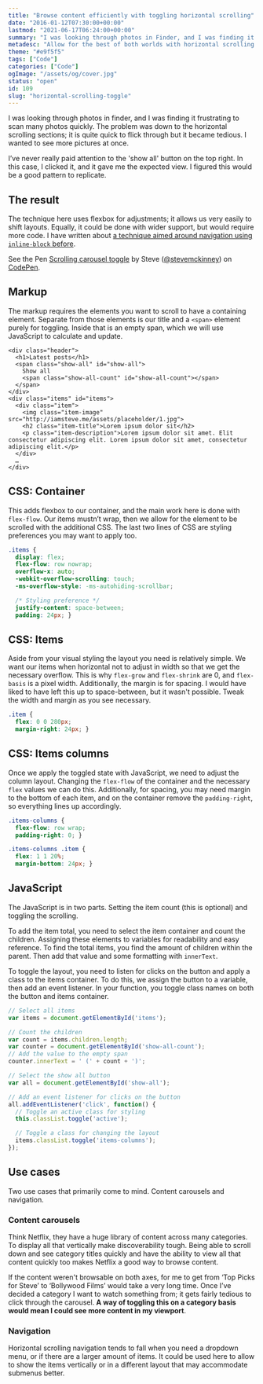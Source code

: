 ```yaml
---
title: "Browse content efficiently with toggling horizontal scrolling"
date: "2016-01-12T07:30:00+00:00"
lastmod: "2021-06-17T06:24:00+00:00"
summary: "I was looking through photos in Finder, and I was finding it frustrating to scan many photos quickly. The problem was down to the horizontal scrolling sections; it is quite quick to flick through but it became tedious. I wanted to see more pictures at once, here’s a solution inspired by Finder."
metadesc: "Allow for the best of both worlds with horizontal scrolling and toggle to vertical layout. Using flexbox this makes layouts easy to adjust."
theme: "#e9f5f5"
tags: ["Code"]
categories: ["Code"]
ogImage: "/assets/og/cover.jpg"
status: "open"
id: 109
slug: "horizontal-scrolling-toggle"
---
```


I was looking through photos in finder, and I was finding it frustrating to scan many photos quickly. The problem was down to the horizontal scrolling sections; it is quite quick to flick through but it became tedious. I wanted to see more pictures at once. 

I’ve never really paid attention to the 'show all' button on the top right. In this case, I clicked it, and it gave me the expected view. I figured this would be a good pattern to replicate.

## The result
The technique here uses flexbox for adjustments; it allows us very easily to shift layouts. Equally, it could be done with wider support, but would require more code. I have written about [a technique aimed around navigation using `inline-block` before](/blog/horizontal-scrolling-responsive-menu).

<p data-height="458" data-theme-id="13022" data-slug-hash="qbOaxp" data-default-tab="result" data-user="stevemckinney" class='codepen'>See the Pen <a href='http://codepen.io/stevemckinney/pen/qbOaxp/'>Scrolling carousel toggle</a> by Steve (<a href='http://codepen.io/stevemckinney'>@stevemckinney</a>) on <a href='http://codepen.io'>CodePen</a>.</p>
<script async src="//assets.codepen.io/assets/embed/ei.js"></script>

## Markup
The markup requires the elements you want to scroll to have a containing element. Separate from those elements is our title and a `<span>` element purely for toggling. Inside that is an empty span, which we will use JavaScript to calculate and update.

```markup
<div class="header">
  <h1>Latest posts</h1>
  <span class="show-all" id="show-all">
    Show all
    <span class="show-all-count" id="show-all-count"></span>
  </span>
</div>
<div class="items" id="items">
  <div class="item">
    <img class="item-image" src="http://iamsteve.me/assets/placeholder/1.jpg">
    <h2 class="item-title">Lorem ipsum dolor sit</h2>
    <p class="item-description">Lorem ipsum dolor sit amet. Elit consectetur adipiscing elit. Lorem ipsum dolor sit amet, consectetur adipiscing elit.</p>
  </div>
  …
</div>
```
## CSS: Container
This adds flexbox to our container, and the main work here is done with `flex-flow`. Our items mustn’t wrap, then we allow for the element to be scrolled with the additional CSS. The last two lines of CSS are styling preferences you may want to apply too.

```css
.items {
  display: flex;
  flex-flow: row nowrap;
  overflow-x: auto;
  -webkit-overflow-scrolling: touch;
  -ms-overflow-style: -ms-autohiding-scrollbar;

  /* Styling preference */
  justify-content: space-between;
  padding: 24px; }
```

## CSS: Items
Aside from your visual styling the layout you need is relatively simple. We want our items when horizontal not to adjust in width so that we get the necessary overflow. This is why `flex-grow` and `flex-shrink` are 0, and `flex-basis` is a pixel width. Additionally, the margin is for spacing. I would have liked to have left this up to space-between, but it wasn't possible. Tweak the width and margin as you see necessary.  

```css
.item {
  flex: 0 0 280px;
  margin-right: 24px; }
```

## CSS: Items columns
Once we apply the toggled state with JavaScript, we need to adjust the column layout. Changing the `flex-flow` of the container and the necessary `flex` values we can do this. Additionally, for spacing, you may need margin to the bottom of each item, and on the container remove the `padding-right`, so everything lines up accordingly.

```css
.items-columns {
  flex-flow: row wrap;
  padding-right: 0; }

.items-columns .item {
  flex: 1 1 20%;
  margin-bottom: 24px; }
```

## JavaScript
The JavaScript is in two parts. Setting the item count (this is optional) and toggling the scrolling. 

To add the item total, you need to select the item container and count the children. Assigning these elements to variables for readability and easy reference. To find the total items, you find the amount of children within the parent. Then add that value and some formatting with `innerText`.

To toggle the layout, you need to listen for clicks on the button and apply a class to the items container. To do this, we assign the button to a variable, then add an event listener. In your function, you toggle class names on both the button and items container.

```javascript
// Select all items
var items = document.getElementById('items');

// Count the children
var count = items.children.length;
var counter = document.getElementById('show-all-count');
// Add the value to the empty span
counter.innerText = ' (' + count + ')';

// Select the show all button
var all = document.getElementById('show-all');

// Add an event listener for clicks on the button
all.addEventListener('click', function() {
  // Toggle an active class for styling
  this.classList.toggle('active');

  // Toggle a class for changing the layout
  items.classList.toggle('items-columns');
});
```

## Use cases
Two use cases that primarily come to mind. Content carousels and navigation.

### Content carousels
Think Netflix, they have a huge library of content across many categories. To display all that vertically make discoverability tough. Being able to scroll down and see category titles quickly and have the ability to view all that content quickly too makes Netflix a good way to browse content. 

If the content weren't browsable on both axes, for me to get from ‘Top Picks for Steve’ to ‘Bollywood Films’ would take a very long time. Once I’ve decided a category I want to watch something from; it gets fairly tedious to click through the carousel. **A way of toggling this on a category basis would mean I could see more content in my viewport**.

### Navigation
Horizontal scrolling navigation tends to fall when you need a dropdown menu, or if there are a larger amount of items. It could be used here to allow to show the items vertically or in a different layout that may accommodate submenus better. 
